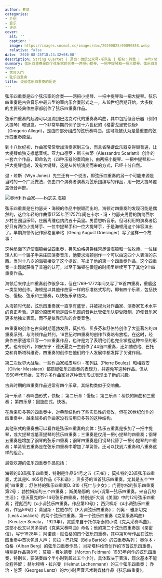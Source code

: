 ```yaml
---
author: 春草
categories:
- 介绍
- 音乐
- 评论
cover:
  alt: ''
  caption: ''
  image: https://images.soomal.cc/images/doc/20200825/00090858.webp
  relative: false
date: '2020-08-25T18:44:32+08:00'
description: String Quartet | 源自：微信公众号-乐队街 | 版权：转载 |  平均/总评分：10.00/10
summary: 弦乐四重奏是四个弦乐家的合奏――两把小提琴、一把中提琴和一把大提琴。弦乐四重奏是古典音乐中最典型的室内乐合奏形式之一，从18世纪后期开始，大多数的主要经典作曲家都创作了弦乐四重奏作品。弦乐四重奏的起源可以追溯到巴洛克时代的重奏奏鸣曲……
tags:
- 古典入门
- 弦乐四重奏
title: 谈谈弦乐四重奏的历史
---
```


弦乐四重奏是四个弦乐家的合奏――两把小提琴、一把中提琴和一把大提琴。弦乐四重奏是古典音乐中最典型的室内乐合奏形式之一，从18世纪后期开始，大多数的主要经典作曲家都创作了弦乐四重奏作品。

弦乐四重奏的起源可以追溯到巴洛克时代的重奏奏鸣曲，其中包括低音乐器（例如大提琴）和键盘。一个非常早期的例子是十六世纪的《格雷戈里安快板》（Gregorio Allegri），是由四部分组成的弦乐奏鸣曲，这可能被认为是最重要的弦乐四重奏原型。

到十八世纪初，作曲家常常增加演奏家到三位，而且省略键盘乐器变得很普遍，让大提琴单独支撑低音线。亚力山德罗・斯卡拉蒂（Alessandro Scarlatti）创作的一套六个作品，即命名为《四种乐器的奏鸣曲》，由两把小提琴、一把中提琴和一把大提琴组成，没有大键琴，这是从传统演变而来的方式，已经十分自然。

温・琼斯（Wyn Jones）先生还有一个说法，即弦乐四重奏的另一个可能来源是当时的一个广泛做法，仅由四个演奏者演奏为弦乐团编写的作品，用一把大提琴覆盖低音声部。

![奥地利作曲家――约瑟夫.海顿](https://images.soomal.cc/images/doc/20091228/00003472_01.webp)





弦乐四重奏是在约瑟夫・海顿的作品中脱颖而出的，海顿对四重奏的发现可能是偶然的，这位年轻的作曲家1755年至1757年间在卡尔・冯・约瑟夫男爵的魏纳西尔乡村庄园当乐师，庄园离维也纳约五十英里。男爵想听音乐，但可利用的演奏者恰好只有两位小提琴手、一位中提琴手和一位大提琴手，于是海顿用这个阵容演出了。早期海顿传记作家格里辛格（Georg August Griesinger）写了这样一个故事：

这种局面下迫使海顿尝试四重奏，弗恩伯格男爵经常邀请海顿和一位牧师、一位经理人和一个骗子手来庄园演奏音乐，他要求海顿创作一个可以由这四个人表演的东西。当时十八岁的海顿接受了这个提议，写出了他的第一个四重奏作品，这个四重奏一出现就获得了普遍的认可，以至于海顿在很短的时间里继续写下了其他9个四重奏作品。

海顿后来停止四重奏创作很多年，但在1769-1772年间又写了18首四重奏，重启这一类型的创作。海顿是以其他作曲家一样的标准格式写的，即有四个乐章，包括快板、慢板、弦乐和三重奏，以快板乐章结束。

从海顿时代起，弦乐四重奏就一直享有盛誉，并被视为对作曲家、演奏家艺术水平的真正考验。这部分原因可能是四件乐器的音色比管弦乐队更受限制，迫使音乐家更多地独立表现，而不是依靠乐队的合奏音色。

四重奏的创作在古典时期蓬勃发展，莫扎特、贝多芬和舒伯特创作了大量著名的四重奏系列，与海顿作品并列。19世纪时四重奏的创作节奏略有放松。在这时，经典作曲家通常只写一个四重奏作品，也许是为了表明他们也完全掌握这种神圣的形式。也有例外，如安东宁・德沃夏克一生创作了44首四重奏，还如勋伯格、巴托克和肖斯塔科维奇，四重奏的创作在他们的个人发展中都发挥了关键作用。

第二次世界大战后，一些作曲家如皮埃尔・布列兹（Pierre Boulez）和梅西安（Olivier Messiaen）都质疑弦乐四重奏的表现力，并避免写这种作品。但从1960年代开始，又有许多作曲家对这种音乐形式表现出了新的兴趣。

古典时期的四重奏作品通常有四个乐章，其结构类似于交响曲。

第一乐章：奏鸣曲形式，快板；
第二乐章：慢板；
第三乐章：稍快的舞曲和三重奏；
第四乐章：回旋曲式，快板。

在后来贝多芬的四重奏中，对典型结构作了些实质性的修改，但在20世纪创作的四重奏中，越来越多的作曲家没有沿用贝多芬的这种结构。

其他形式的重奏曲可以看作是弦乐四重奏的变体：弦乐五重奏是多加了一把中提琴，或大提琴或低音提琴的弦乐四重奏；三重奏是仅用一把小提琴的四重奏；钢琴五重奏是增加了钢琴的弦乐四重奏；钢琴四重奏是用钢琴代替了一把小提琴的四重奏；单簧管五重奏是在弦乐四重奏中增加了单簧管。还可以找到六重奏和八重奏这样的组合。

最受欢迎的弦乐四重奏作品包括：

海顿的68首弦乐四重奏，特别是作品64号之五《云雀》；
莫扎特的23首弦乐四重奏，尤其是K. 465号作品《不和谐》；
贝多芬的18首弦乐四重奏，尤其是五个“中间”四重奏；
舒伯特的弦乐四重奏D. 810《死亡与少女》；
门德尔松的弦乐四重奏第2号；
勃拉姆斯的三个四重奏；
斯美塔那的《e小调第一弦乐四重奏，来自我的生活》；
德沃夏克的9-14号弦乐四重奏，特别是F大调《美国》中的12号弦乐四重奏；
德彪西的《c小调弦乐四重奏，作品第10号》；
西贝柳斯《d小调弦乐四重奏，作品56号》；
莫里斯・拉威尔的《F大调弦乐四重奏》；
列奥・ 雅那切克（Leoš Janáček）的两个弦乐四重奏，第一个弦乐四重奏《克莱采奏鸣曲》（Kreutzer Sonata， 1923年），灵感来自于托尔斯泰的小说《克莱采奏鸣曲》，这部小说又以贝多芬的《克莱采奏鸣曲》命名；他的第二个弦乐四重奏是《亲密信》，写于1928年；
阿诺德・勋伯格的四个弦乐四重奏，其中第10号作品在弦乐四重奏中首次包含人声；
贝拉・巴托克（Béla Bartók）的四重奏系列；
奥尔本・伯格（Alban Berg）的弦乐四重奏作品；
肖斯塔科维奇创作的15首弦乐四重奏，特别是作品第8号； 
莫顿・费尔德曼（Morton Feldman）1983年创作的弦乐四重奏，特别长，要演奏四个半小时到超过五个小时，具体取决于表演，观众基本不能全程停留；
赫尔穆特・拉兴曼（Helmut Lachenmann）的三个弦乐四重奏；
乔治・伦茨（Georges Lentz）的六小时声音艺术跨媒体作品《弦乐四重奏》。